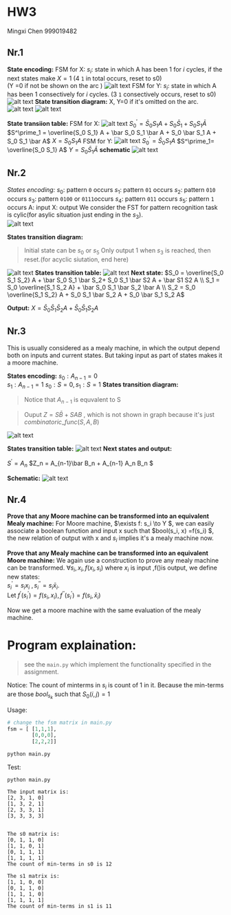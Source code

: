# HW3
Mingxi Chen 999019482  
## Nr.1 

**State encoding:**
FSM for X:
$s_{i}$: state in which A has been 1 for $i$ cycles, if the next states make $X=1$ (4 `1` in total occurs, reset to s0)  
(Y =0 if not be shown on the arc )
![alt text](image-2.png)
FSM for Y:
$s_{i}$: state in which A has been 1 consectively for $i$ cycles. (3 `1` consectively occurs, reset to s0)
![alt text](image-4.png)
**State transition diagram:**
X, Y=0 if it's omitted on the arc.
![alt text](image-24.png)
![alt text](image-20.png)

**State transiion table:**
FSM for X:
![alt text](image-15.png)
$S^\prime_0 = \bar S_0 S_1 A + S_0 \bar S_1  + S_0 S_1 \bar A$ 
$S^\prime_1 = \overline{S_0 S_1} A + \bar S_0 S_1 \bar A + S_0 \bar S_1 A + S_0 S_1 \bar  A$
$X = S_0 S_1 A$
FSM for Y:
![alt text](image-14.png)
$S^\prime_0= \bar S_0 S_1 A$
$S^\prime_1= \overline{S_0 S_1} A$
$Y = S_0 \bar S_1 \bar A$
**schematic**
![alt text](image-16.png)



## Nr.2 
*States encoding:*
$s_0$: pattern `0` occurs
$s_1$: pattern `01` occurs
$s_2$: pattern `010` occurs
$s_3$: pattern `0100` or `0111`occurs
$s_4$: pattern `011` occurs
$s_5$: pattern `1` occurs
A: input
X: output 
We consider the FST for pattern recognition task is cylic(for asylic situation just ending in the $s_3$).  
![alt text](image-7.png)

**States transition diagram:**
> Initial state can be $s_0$ or $s_5$
> Only output 1 when $s_3$ is reached, then reset.(for acyclic siutation, end here)

![alt text](image-22.png)
**States transition table:**
![alt text](image-9.png)
**Next state:**
$S_0 = \overline{S_0 S_1 S_2} A + \bar S_0 S_1 \bar S_2+ S_0 S_1 \bar S2 A + \bar S1 S2 A \\
S_1 = S_0 \overline{S_1 S_2 A} + \bar S_0 S_1 \bar S_2 \bar A \\
S_2  = S_0 \overline{S_1 S_2} A + S_0 S_1 \bar S_2 A + S_0 \bar S_1 S_2 A$

**Output:**
$X = \bar S_0 \bar S_1 \bar S_2 A +\bar  S_0 \bar S_1 S_2 A$

## Nr.3 
This is usually considered as a mealy machine, in which the output depend both on inputs and current states. But taking input as part of states makes it a moore machine.


**States encoding:**
$s_0: A_{n-1} = 0$  
$s_1: A_{n-1} = 1$
$s_0: S=0, s_1: S=1$
**States transition diagram:**
> Notice that $A_{n-1}$ is equvalent to S

> Ouput $Z= S\bar B + S A B$ , which is not shown in graph because it's just $combinatoric\_func(S,A,B)$

![alt text](image-23.png)

**States transition table:**
![alt text](image-11.png)
**Next states and output:**


$S^\prime = A_n$
$Z_n  = A_{n-1}\bar B_n + A_{n-1} A_n B_n $

**Schematic:**
![alt text](image-17.png)


## Nr.4
**Prove that any Moore machine can be transformed into an equivalent Mealy machine:**
For Moore machine, $\exists f: s_i \to Y $, we can easily associate a boolean function and input x such that $bool(s_i, x)  =f(s_i) $, the new relation of output with x and $s_i$ implies it's a mealy machine now. 

**Prove that any Mealy machine can be transformed into an equivalent Moore machine:**
We again use a construction to prove any mealy machine can be transformed.
$\forall s_i,x_i, f(x_i,s_i)$  where $x_i$ is input ,f()is output, we define new states:  
$s^\prime_i= s_i x_i \ ,s^{\prime \prime}_i=s_i \bar x_i$.   
Let $f^\prime(s^\prime_i) = f(s_i, x_i), f^{\prime \prime}(s^\prime_i) = f(s_i, \bar x_i)$

Now we get a moore machine with the same evaluation of the mealy machine.



# Program explaination:

> see the `main.py` which implement the functionality specified in the assignment.

Notice:
The count of minterms in $s_i$ is count of 1 in it.  Because the min-terms are those $bool_{s_k}$ such that $S_0(i,j)=1$ 

Usage:
```py
# change the fsm matrix in main.py
fsm = [ [1,1,1],
        [0,0,0],
        [2,2,2]]

python main.py
```

Test:
```
python main.py

The input matrix is:
[2, 3, 1, 0]
[1, 3, 2, 1]
[2, 3, 3, 1]
[3, 3, 3, 3]


The s0 matrix is:
[0, 1, 1, 0]
[1, 1, 0, 1]
[0, 1, 1, 1]
[1, 1, 1, 1]
The count of min-terms in s0 is 12

The s1 matrix is:
[1, 1, 0, 0]
[0, 1, 1, 0]
[1, 1, 1, 0]
[1, 1, 1, 1]
The count of min-terms in s1 is 11
```
